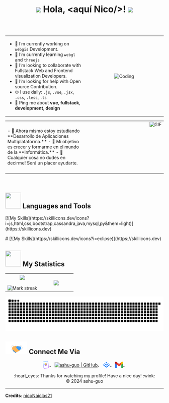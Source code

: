 <h1 align="center">
  <img src="GIF/Earth.gif" width="24px">
  Hola, &lt;aquí Nico/&gt;!
  <img src="GIF/Hi.gif" width="40px" />
</h1>

<br/>
<br/>
<table align="center">
<tr border="none">
<td width="50%" align="left">

- 🔭 I’m currently working on `webgis` Development.
- 🌱 I’m currently learning `webgl` and `threejs`
- 👯 I’m looking to collaborate with Fullstack Web and Frontend visualization Developers.
- 🤔 I’m looking for help with Open source Contribution.
- ⚙️ I use daily: `.js`, `.vue`, `.jsx`, `.css`, `.less`, `.ts`
- 💬 Ping me about **vue**, **fullstack**, **development**, **design**

</td>
<td width="50%" align="center">
  <img align="center" alt="Coding" width="450" src="https://repository-images.githubusercontent.com/588181932/e36ec678-7984-4cdd-8e4c-a3932772ff8e">
</td>
</tr>
</table>
<table align="center">
  <tr border="none">
    <td width="50%" align="left">
      - 🔭 Ahora mismo estoy estudiando **Desarrollo de Aplicaciones Multiplataforma.**
      - 🌱 Mi objetivo es crecer y formarme en el mundo de la **Informática.**
      - 💬 Cualquier cosa no dudes en decirme! Será un placer ayudarte.
    </td>
    <td width="50%" align="center">
      <img align="right" alt="GIF" height="160px" src="https://media.giphy.com/media/Ah3zHH7hvsSB2/giphy.gif" />
    </td>
  </tr>
</table>
<br/>


## <img src="https://media.giphy.com/media/M4NykXxUE0HAcK7UJ6/giphy.gif" width="50px" height="50px"></img> Languages and Tools

<p align="left">
   [![My Skills](https://skillicons.dev/icons?i=js,html,css,bootstrap,cassandra,java,mysql,py&them=light)](https://skillicons.dev)
</p>
#
[![My Skills](https://skillicons.dev/icons?i=eclipse)](https://skillicons.dev)

## <img src="https://media2.giphy.com/media/QssGEmpkyEOhBCb7e1/giphy.gif?cid=ecf05e47a0n3gi1bfqntqmob8g9aid1oyj2wr3ds3mg700bl&rid=giphy.gif" width="50px" height="50px"> My Statistics

<table align="center">
<tr border="none">
<td width="50%" align="center">

  <img  align="center"  src="https://github-readme-stats.vercel.app/api?username=ashu-guo&theme=chartreuse-dark&show_icons=true&count_private=true" />
  <br></br>
  <img  title="🔥 Get streak stats for your profile at git.io/streak-stats" alt="Mark streak" src="https://github-readme-streak-stats.herokuapp.com/?user=ashu-guo&theme=chartreuse-dark&hide_border=false" /> 
</td>
<td width="50%" align="center">

  <img  align="center"  src="https://github-readme-stats.anuraghazra1.vercel.app/api/top-langs/?username=ashu-guo&theme=chartreuse-dark&hide_border=false&no-bg=true&no-frame=true&langs_count=10"/>

  </td>
</tr>
</table>

<p >
    <picture align="center">
      <source media="(prefers-color-scheme: dark)" srcset="https://raw.githubusercontent.com/ashu-guo/ashu-guo/master/assets/github-contribution-grid-snake.svg">
      <source media="(prefers-color-scheme: light)" srcset="https://raw.githubusercontent.com/ashu-guo/ashu-guo/master/assets/github-contribution-grid-snake.svg">
      <img alt="github contribution grid snake animation" src="https://raw.githubusercontent.com/ashu-guo/ashu-guo/master/assets/github-contribution-grid-snake.svg">
    </picture>
</p>

## <img src='https://raw.githubusercontent.com/ashu-guo/ashu-guo/main/assets/handshake.gif' width="70px" height="40px"> Connect Me Via

<p align="center">
  <a href="https://ashu-guo.github.io/blogs/" target="_blank">
    <img align="center" alt="ashu-guo | blogs" width="24px" src="https://raw.githubusercontent.com/ashu-guo/ashu-guo/master/assets/vitepress.svg" />
  </a> &nbsp;&nbsp;

  <a href="https://profile-summary-for-github.herokuapp.com/user/ashu-guo" target="_blank">
    <img align="center" alt="ashu-guo | GitHub" width="26px" src="https://upload.wikimedia.org/wikipedia/commons/thumb/a/ae/Github-desktop-logo-symbol.svg/1024px-Github-desktop-logo-symbol.svg.png" />
  </a> &nbsp;&nbsp;

  <a href="https://juejin.cn/user/3280598430653374" target="_blank">
    <img align="center" alt="ashu-guo | juejin" width="24px" src="https://raw.githubusercontent.com/ashu-guo/ashu-guo/master/assets/juejin.svg" />
  </a> &nbsp;&nbsp;

  <a href="mailto:guochengli1997@gmail.com" >
    <img align="center" alt="ashu-guo | Gmail" width="26px" src="https://raw.githubusercontent.com/ashu-guo/ashu-guo/master/assets/gmail.svg" />
  </a> &nbsp;&nbsp;
<p>


<div align="center">
  :heart_eyes: Thanks for watching my profile! Have a nice day! :wink: <br/>
  &copy; 2024 ashu-guo
</div>



-----
**Credits**: [nicoNaiclas21](https://github.com/nicoNaiclas21)

